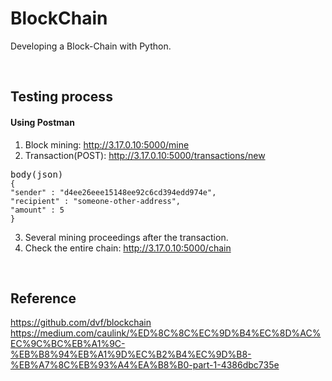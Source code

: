 # BlockChain

Developing a Block-Chain with Python.

<br>

## Testing process

#### Using Postman

1. Block mining: http://3.17.0.10:5000/mine
2. Transaction(POST): http://3.17.0.10:5000/transactions/new

<pre>body(json)<code>
{
"sender" : "d4ee26eee15148ee92c6cd394edd974e",
"recipient" : "someone-other-address",
"amount" : 5
}
</code></pre>
3. Several mining proceedings after the transaction.
4. Check the entire chain: http://3.17.0.10:5000/chain

<br>

## Reference
https://github.com/dvf/blockchain
https://medium.com/caulink/%ED%8C%8C%EC%9D%B4%EC%8D%AC%EC%9C%BC%EB%A1%9C-%EB%B8%94%EB%A1%9D%EC%B2%B4%EC%9D%B8-%EB%A7%8C%EB%93%A4%EA%B8%B0-part-1-4386dbc735e
